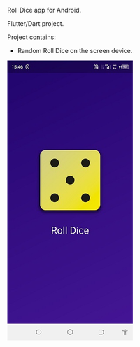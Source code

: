 Roll Dice app for Android.

Flutter/Dart project.

Project contains:
- Random Roll Dice on the screen device.

![Alt text](assets/images/rolldicereadme.jpg)